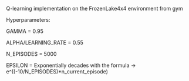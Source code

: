 
Q-learning implementation on the FrozenLake4x4 environment from gym

Hyperparameters:

GAMMA = 0.95

ALPHA/LEARNING_RATE = 0.55

N_EPISODES = 5000

EPSILON = Exponentially decades with the formula -> e^((-10/N_EPISODES)*n_current_episode)
